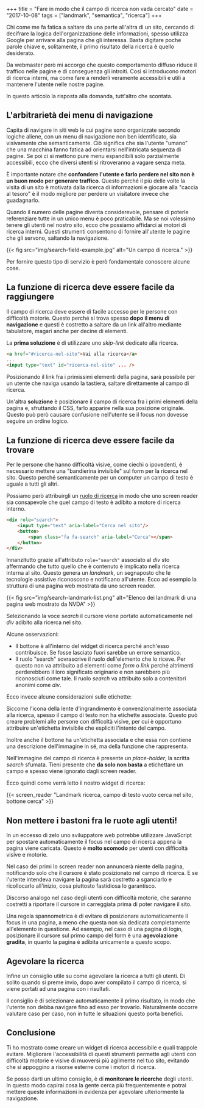 +++
title = "Fare in modo che il campo di ricerca non vada cercato"
date = "2017-10-08"
tags = ["landmark", "semantica", "ricerca"]
+++

Chi come me fa fatica a saltare da una parte all'altra di un sito, cercando di decifrare la logica dell'organizzazione delle informazioni, spesso utilizza Google per arrivare alla pagina che gli interessa.
Basta digitare poche parole chiave e, solitamente, il primo risultato della ricerca è quello desiderato.

Da webmaster però mi accorgo che questo comportamento diffuso riduce il traffico nelle pagine e di conseguenza gli introiti.
Così si introducono motori di ricerca interni, ma come fare a renderli veramente accessibili e utili a mantenere l'utente nelle nostre pagine.

In questo articolo la risposta alla domanda, tutt'altro che scontata.



<!--more-->

## L'arbitrarietà dei menu di navigazione

Capita di navigare in siti web le cui pagine sono organizzate secondo logiche aliene, con un menu di navigazione non ben identificato, sia visivamente che semanticamente.
Ciò significa che sia l'utente "umano" che una macchina fanno fatica ad orientarsi nell'intricata sequenza di pagine.
Se poi ci si mettono pure menu espandibili solo parzialmente accessibili, ecco che diversi utenti si ritroveranno a vagare senza meta.

È importante notare che **confondere l'utente e farlo perdere nel sito non è un buon modo per generare traffico**.
Questo perché il più delle volte la visita di un sito è motivata dalla ricerca di informazioni e giocare alla "caccia al tesoro" è il modo migliore per perdere un visitatore invece che guadagnarlo.

Quando il numero delle pagine diventa considerevole, pensare di poterle referenziare tutte in un unico menu è poco praticabile.
Ma se noi volessimo tenere gli utenti nel nostro sito, ecco che possiamo affidarci ai motori di ricerca interni.
Questi strumenti consentono di fornire all'utente le pagine che gli servono, saltando la navigazione.

{{< fig src="img/search-field-example.jpg" alt="Un campo di ricerca." >}}

Per fornire questo tipo di servizio è però fondamentale conoscere alcune cose.



## La funzione di ricerca deve essere facile da raggiungere

Il campo di ricerca deve essere di facile accesso per le persone con difficoltà motorie.
Questo perché si trova spesso **dopo il menu di navigazione** e questi è costretto a saltare da un link all'altro mediante tabulatore, magari anche per decine di elementi.

La **prima soluzione** è di utilizzare uno *skip-link* dedicato alla ricerca.

~~~html
<a href="#ricerca-nel-sito">Vai alla ricerca</a>
...
<input type="text" id="ricerca-nel-sito" ... />
~~~

Posizionando il link fra i primissimi elementi della pagina, sarà possibile per un utente che naviga usando la tastiera, saltare direttamente al campo di ricerca.


Un'altra **soluzione** è posizionare il campo di ricerca fra i primi elementi della pagina e, sfruttando il CSS, farlo apparire nella sua posizione originale.
Questo può però causare confusione nell'utente se il focus non dovesse seguire un ordine logico.


## La funzione di ricerca deve essere facile da trovare

Per le persone che hanno difficoltà visive, come ciechi o ipovedenti, è necessario mettere una "bandierina invisibile" sul form per la ricerca nel sito.
Questo perché semanticamente per un computer un campo di testo è uguale a tutti gli altri.

Possiamo però attribuirgli un [ruolo di ricerca](https://www.w3.org/TR/wai-aria/roles#search)
in modo che uno screen reader sia consapevole che quel campo di testo è adibito a motore di ricerca interno.

~~~html
<div role="search">
	<input type="text" aria-label="Cerca nel sito"/>
	<button>
		<span class="fa fa-search" aria-label="Cerca"></span>
	</button>
</div>
~~~

Innanzitutto grazie all'attributo `role="search"` associato al *div* sto affermando che tutto quello che è contenuto è implicato nella ricerca interna al sito.
Questo genera un *landmark*, un segnaposto che le tecnologie assistive riconoscono e notificano all'utente.
Ecco ad esempio la struttura di una pagina web mostrata da uno screen reader.

{{< fig src="img/search-landmark-list.png" alt="Elenco dei landmark di una pagina web mostrato da NVDA" >}}


Selezionando la voce *search* il cursore viene portato automaticamente nel *div* adibito alla ricerca nel sito.

Alcune osservazioni:

- Il bottone è all'interno del widget di ricerca perché anch'esso contribuisce. Se fosse lasciato fuori sarebbe un errore semantico.
- Il ruolo "search" sovrascrive il ruolo dell'elemento che lo riceve. Per questo non va attribuito ad elementi come *form* o *link* perché altrimenti perderebbero il loro significato originario e non sarebbero più riconosciuti come tale. Il ruolo *search* va attribuito solo a contenitori anonimi come *div*.

Ecco invece alcune considerazioni sulle etichette:

Siccome l'icona della lente d'ingrandimento è convenzionalmente associata alla ricerca, spesso il campo di testo non ha etichette associate.
Questo può creare problemi alle persone con difficoltà visive, per cui è opportuno attribuire un'etichetta invisibile che espliciti l'intento del campo.

Inoltre anche il bottone ha un'etichetta associata e che essa non contiene una descrizione dell'immagine in sé, ma della funzione che rappresenta.

Nell'immagine del campo di ricerca è presente un *place-holder*, la scritta *search* sfumata.
Tieni presente che **da solo non basta** a etichettare un campo e spesso viene ignorato dagli screen reader.

Ecco quindi come verrà letto il nostro widget di ricerca:

{{< screen_reader "Landmark ricerca, campo di testo vuoto cerca nel sito, bottone cerca" >}}




## Non mettere i bastoni fra le ruote agli utenti!

In un eccesso di zelo uno sviluppatore web potrebbe utilizzare JavaScript per spostare automaticamente il focus nel campo di ricerca appena la pagina  viene caricata.
Questo è **molto scomodo** per utenti con difficoltà visive e motorie.

Nel caso dei primi lo screen reader non annuncerà niente della pagina, notificando solo che il cursore è stato posizionato nel campo di ricerca. E se l'utente intendeva navigare la pagina sarà costretto a sganciarlo e ricollocarlo all'inizio, cosa piuttosto fastidiosa lo garantisco.

Discorso analogo nel caso degli utenti con difficoltà motorie, che saranno costretti a riportare il cursore in carreggiata prima di poter navigare il sito.

Una regola spannometrica è di evitare di posizionare automaticamente il focus in una pagina, a meno che questa non sia dedicata completamente all'elemento in questione.
Ad esempio, nel caso di una pagina di login, posizionare il cursore sul primo campo del form è una **agevolazione gradita**, in quanto la pagina è adibita unicamente a questo scopo.




## Agevolare la ricerca

Infine un consiglio utile su come agevolare la ricerca a tutti gli utenti.
Di solito quando si preme invio, dopo aver compilato il campo di ricerca, si viene portati ad una pagina con i risultati.

Il consiglio è di selezionare automaticamente il primo risultato, in modo che l'utente non debba navigare fino ad esso per trovarlo.
Naturalmente occorre valutare caso per caso, non in tutte le situazioni questo porta benefici.



## Conclusione

Ti ho mostrato come creare un widget di ricerca accessibile e quali trappole evitare.
Migliorare l'accessibilità di questi strumenti permette agli utenti con difficoltà motorie e visive di muoversi più agilmente nel tuo sito, evitando che si appoggino a risorse esterne come i motori di ricerca.

Se posso darti un ultimo consiglio, è di **monitorare le ricerche** degli utenti.
In questo modo capirai cosa la gente cerca più frequentemente e potrai mettere queste informazioni in evidenza per agevolare ulteriormente la navigazione.
